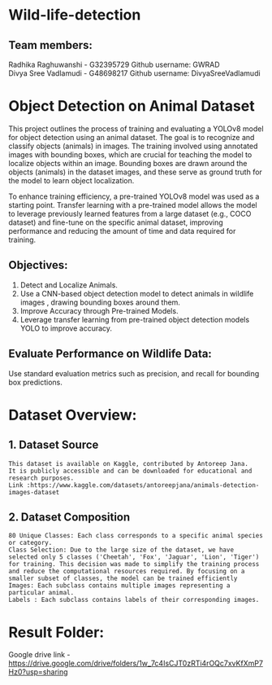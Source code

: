 # Wild-life-detection
## Team members: <br>
Radhika Raghuwanshi - G32395729 Github username: GWRAD <br>
Divya Sree Vadlamudi - G48698217 Github username: DivyaSreeVadlamudi <br>
# Object Detection on Animal Dataset <br>
This project outlines the process of training and evaluating a YOLOv8 model for object detection using an animal dataset. The goal is to recognize and classify objects (animals) in images. The training involved using annotated images with bounding boxes, which are crucial for teaching the model to localize objects within an image. Bounding boxes are drawn around the objects (animals) in the dataset images, and these serve as ground truth for the model to learn object localization.

To enhance training efficiency, a pre-trained YOLOv8 model was used as a starting point. Transfer learning with a pre-trained model allows the model to leverage previously learned features from a large dataset (e.g., COCO dataset) and fine-tune on the specific animal dataset, improving performance and reducing the amount of time and data required for training.

## Objectives: <br>
1. Detect and Localize Animals. <br>
2. Use a CNN-based object detection model to detect animals in wildlife images , drawing bounding boxes around them. <br>
3. Improve Accuracy through Pre-trained Models. <br>
4. Leverage transfer learning from pre-trained object detection models YOLO to improve accuracy. <br>
## Evaluate Performance on Wildlife Data: <br>
Use standard evaluation metrics such as  precision, and recall for bounding box predictions. <br>

# Dataset Overview: <br>
## 1. Dataset Source <br>
    This dataset is available on Kaggle, contributed by Antoreep Jana. 
    It is publicly accessible and can be downloaded for educational and research purposes. 
    Link :https://www.kaggle.com/datasets/antoreepjana/animals-detection-images-dataset  
## 2. Dataset Composition <br>
    80 Unique Classes: Each class corresponds to a specific animal species or category.
    Class Selection: Due to the large size of the dataset, we have selected only 5 classes ('Cheetah', 'Fox', 'Jaguar', 'Lion', 'Tiger') for training. This decision was made to simplify the training process and reduce the computational resources required. By focusing on a smaller subset of classes, the model can be trained efficiently
    Images: Each subclass contains multiple images representing a particular animal. 
    Labels : Each subclass contains labels of their corresponding images. 

  # Result Folder: <br>
  Google drive link - <a>https://drive.google.com/drive/folders/1w_7c4IsCJT0zRTi4rOQc7xvKfXmP7Hz0?usp=sharing <a>


